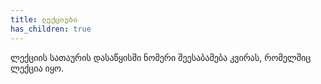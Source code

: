 ```yaml
---
title: ლექციები
has_children: true
---
```



ლექციის სათაურის დასაწყისში ნომერი შეესაბამება კვირას, რომელშიც ლექცია იყო.